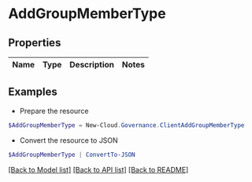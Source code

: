 # AddGroupMemberType
## Properties

Name | Type | Description | Notes
------------ | ------------- | ------------- | -------------

## Examples

- Prepare the resource
```powershell
$AddGroupMemberType = New-Cloud.Governance.ClientAddGroupMemberType 
```

- Convert the resource to JSON
```powershell
$AddGroupMemberType | ConvertTo-JSON
```

[[Back to Model list]](../README.md#documentation-for-models) [[Back to API list]](../README.md#documentation-for-api-endpoints) [[Back to README]](../README.md)

